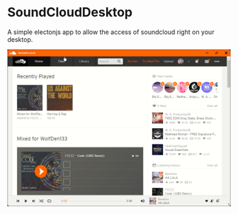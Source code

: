 # SoundCloudDesktop
A simple electonjs app to allow the access of soundcloud right on your desktop.

![](github/soundcloud_n1Fp2CK5am.png)
